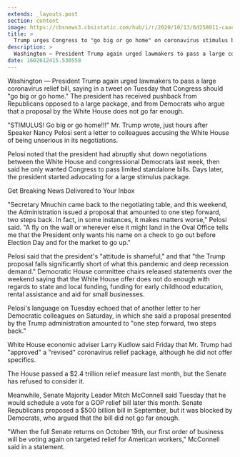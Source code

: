 ```yaml
--- 
extends: _layouts.post 
section: content 
image: https://cbsnews3.cbsistatic.com/hub/i/r/2020/10/13/6d258011-caac-43cc-b037-d4e8a49d957f/thumbnail/1200x630/2574221e40d4b9efbe06418bde9062ad/gettyimages-1229036483.jpg 
title: > 
  Trump urges Congress to "go big or go home" on coronavirus stimulus bill 
description: > 
  Washington — President Trump again urged lawmakers to pass a large coronavirus relief bill, saying in a tweet on Tuesday that Congress should "go big or go home."Mr. Trump wrote, just hours after Speaker Nancy Pelosi sent a letter to colleagues accusing the White House of being unserious in its negotiations.Pelosi said that the president's "attitude is shameful," and that "the Trump proposal falls significantly short of what this pandemic and deep recession demand."White House economic adviser Larry Kudlow said Friday that Mr. Trump had "approved" a "revised" coronavirus relief package, although he did not offer specifics.Meanwhile, Senate Majority Leader Mitch McConnell said Tuesday that he would schedule a vote for a GOP relief bill later this month. 
date: 1602612415.530558 
--- 
```

Washington — President Trump again urged lawmakers to pass a large coronavirus relief bill, saying in a tweet on Tuesday that Congress should "go big or go home." The president has received pushback from Republicans opposed to a large package, and from Democrats who argue that a proposal by the White House does not go far enough.

"STIMULUS! Go big or go home!!!" Mr. Trump wrote, just hours after Speaker Nancy Pelosi sent a letter to colleagues accusing the White House of being unserious in its negotiations.

Pelosi noted that the president had abruptly shut down negotiations between the White House and congressional Democrats last week, then said he only wanted Congress to pass limited standalone bills. Days later, the president started advocating for a large stimulus package.

Get Breaking News Delivered to Your Inbox

"Secretary Mnuchin came back to the negotiating table, and this weekend, the Administration issued a proposal that amounted to one step forward, two steps back. In fact, in some instances, it makes matters worse," Pelosi said. "A fly on the wall or wherever else it might land in the Oval Office tells me that the President only wants his name on a check to go out before Election Day and for the market to go up."

Pelosi said that the president's "attitude is shameful," and that "the Trump proposal falls significantly short of what this pandemic and deep recession demand." Democratic House committee chairs released statements over the weekend saying that the White House offer does not do enough with regards to state and local funding, funding for early childhood education, rental assistance and aid for small businesses.

Pelosi's language on Tuesday echoed that of another letter to her Democratic colleagues on Saturday, in which she said a proposal presented by the Trump administration amounted to "one step forward, two steps back."

White House economic adviser Larry Kudlow said Friday that Mr. Trump had "approved" a "revised" coronavirus relief package, although he did not offer specifics.

The House passed a $2.4 trillion relief measure last month, but the Senate has refused to consider it.

Meanwhile, Senate Majority Leader Mitch McConnell said Tuesday that he would schedule a vote for a GOP relief bill later this month. Senate Republicans proposed a $500 billion bill in September, but it was blocked by Democrats, who argued that the bill did not go far enough.

"When the full Senate returns on October 19th, our first order of business will be voting again on targeted relief for American workers," McConnell said in a statement.